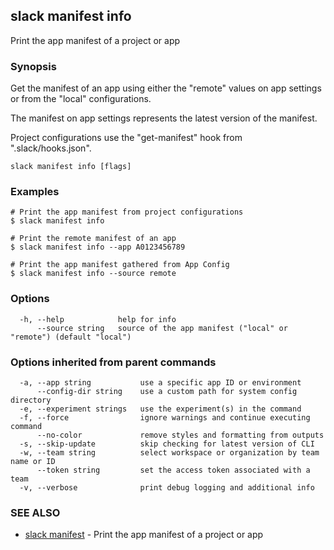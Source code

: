 ## slack manifest info

Print the app manifest of a project or app

### Synopsis

Get the manifest of an app using either the "remote" values on app settings
or from the "local" configurations.

The manifest on app settings represents the latest version of the manifest.

Project configurations use the "get-manifest" hook from ".slack/hooks.json".

```
slack manifest info [flags]
```

### Examples

```
# Print the app manifest from project configurations
$ slack manifest info

# Print the remote manifest of an app
$ slack manifest info --app A0123456789

# Print the app manifest gathered from App Config
$ slack manifest info --source remote
```

### Options

```
  -h, --help            help for info
      --source string   source of the app manifest ("local" or "remote") (default "local")
```

### Options inherited from parent commands

```
  -a, --app string           use a specific app ID or environment
      --config-dir string    use a custom path for system config directory
  -e, --experiment strings   use the experiment(s) in the command
  -f, --force                ignore warnings and continue executing command
      --no-color             remove styles and formatting from outputs
  -s, --skip-update          skip checking for latest version of CLI
  -w, --team string          select workspace or organization by team name or ID
      --token string         set the access token associated with a team
  -v, --verbose              print debug logging and additional info
```

### SEE ALSO

* [slack manifest](slack_manifest)	 - Print the app manifest of a project or app

